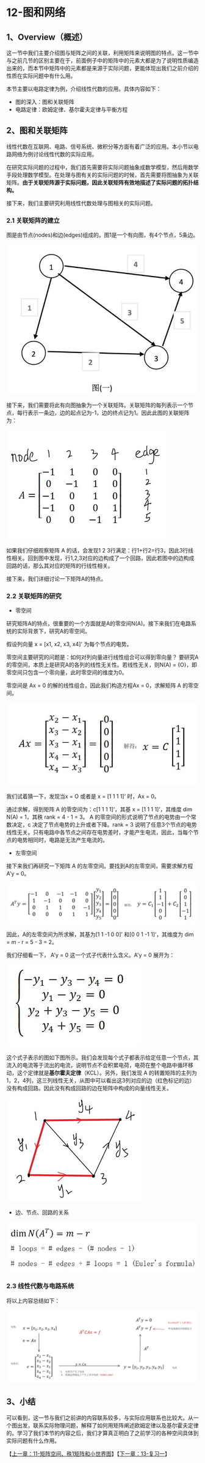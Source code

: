 # 12-图和网络

## 1、Overview（概述）

这一节中我们主要介绍图与矩阵之间的关联，利用矩阵来说明图的特点。这一节中与之前几节的区别主要在于，前面例子中的矩阵中的元素大都是为了说明性质编造出来的，而本节中矩阵中的元素都是来源于实际问题，更能体现出我们之前介绍的性质在实际问题中有什么用。

本节主要以电路定律为例，介绍线性代数的应用。具体内容如下：

* 图的深入：图和关联矩阵
* 电路定律：欧姆定律、基尔霍夫定律与平衡方程

## 2、图和关联矩阵

线性代数在互联网、电路、信号系统、微积分等方面有着广泛的应用。本小节以电路网络为例讨论线性代数的实际应用。

在研究实际问题的过程中，我们首先需要将实际问题抽象成数学模型，然后用数学手段处理数学模型。在处理与图有关的实际问题的时候，首先需要将图抽象为关联矩阵。**由于关联矩阵源于实际问题，因此关联矩阵有效地描述了实际问题的拓扑结构。**

接下来，我们主要研究利用线性代数处理与图相关的实际问题。

### 2.1 关联矩阵的建立

图是由节点(nodes)和边(edges)组成的。图1是一个有向图，有4个节点，5条边。

![有向图](../images/12/LA_12_1.jpg)

接下来，我们需要将此有向图抽象为一个关联矩阵。关联矩阵的每列表示一个节点，每行表示一条边，边的起点记为-1，边的终点记为1。因此此图的关联矩阵为：

![关联矩阵](../images/12/LA_12_2.jpg)

如果我们仔细观察矩阵 A 的话，会发现1 2 3行满足：行1+行2=行3，因此3行线性相关。回到图中发现，行1,2,3对应的边构成了一个回路，因此若图中的边构成回路的话，那么其对应的矩阵的行线性相关。

接下来，我们详细讨论一下矩阵A的特点。

### 2.2 关联矩阵的研究

* 零空间

研究矩阵A的特点，很重要的一个方面就是A的零空间N(A)。接下来我们在电路系统的实际背景下，研究A的零空间。

假设列向量 x = [x1, x2, x3, x4]' 为每个节点的电势。

零空间主要研究的问题是：如何对列向量进行线性组合可以得到零向量？ 要研究A的零空间，本质上是研究A的各列的线性无关性。若线性无关，则N(A) = {O}，即零空间只包含一个零向量，此时零空间的维度为0。

零空间是 Ax = 0 的解的线性组合，因此我们构造方程Ax = 0，求解矩阵 A 的零空间。

![例2](../images/12/LA_12_3.jpg)

我们试着猜一下，发现当x = O 或者是 x = [1 1 1 1]‘ 时，Ax = 0。

通过求解，得到矩阵 A 的零空间为：c[1 1 1 1]‘，其基  x = [1 1 1 1]‘，其维度 dim N(A) = 1，其秩 rank = 4 - 1 = 3。 A 的零空间的形式说明了节点的电势由一个常数决定，c 决定了节点电势的上升或者下降。rank = 3  说明了任意3个节点的电势线性无关。只有电路中各节点之间存在电势差时，才能产生电流，因此，当每个节点的电势相同时，电路是无法产生电流的。

* 左零空间

接下来我们再研究一下矩阵 A 的左零空间。要找到A的左零空间，需要求解方程 A'y = 0。 

![解方程1](../images/12/LA_12_4.jpg)

因此，A的左零空间为所求解，其基为[1 1 -1 0 0]’ 和[0 0 1 -1 1]‘，其维度为 dim = m - r = 5 - 3 = 2。

我们仔细看一下， A'y = 0 这一个式子代表什么含义。A'y = 0 展开为：

![含义](../images/12/LA_12_5.jpg)

这个式子表示的图如下图所示。我们会发现每个式子都表示给定任意一个节点，其流入的电流等于流出的电流，说明节点不会积累电荷，电荷在整个电路中循环移动，这个定律就是**基尔霍夫定律**（KCL）。另外，我们发现 A 的转置矩阵的主列为1，2，4列，这三列线性无关，从图中可以看出这3列对应的边（红色标记的边）没有构成回路。因此没有构成回路的边在矩阵中构成的向量线性无关。

![电流图](../images/12/LA_12_6.jpg)

* 边、节点、回路的关系

![边、节点、回路的关系](../images/12/LA_12_7.jpg)

### 2.3 线性代数与电路系统

将以上内容总结如下：

![线性代数与电路系统](../images/12/LA_12_9.jpg)


## 3、小结

可以看到，这一节与我们之前讲的内容联系较多，与实际应用联系也比较大。从一个图出发，联系实际物理问题，解释了如何用矩阵阐述欧姆定律以及基尔霍夫定律的。学习了我们本节的内容之后，我们才算真正明白了之前学习的各种空间具体到实际问题有什么作用。

【[上一章：11-矩阵空间、秩1矩阵和小世界图](../11-矩阵空间-秩1矩阵和小世界图/11-矩阵空间-秩1矩阵和小世界图.md)】【[下一章：13-复习一](../13-复习一/13-复习一.md)】
